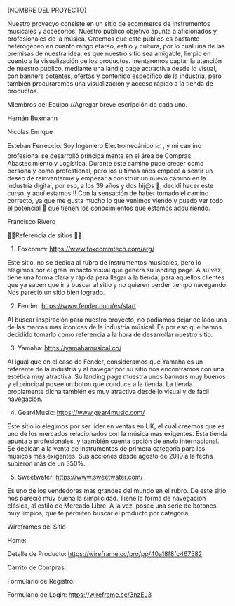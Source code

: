 (NOMBRE DEL PROYECTO)

Nuestro proyecyo consiste en un sitio de ecommerce de instrumentos musicales y accesorios. Nuestro público objetivo apunta a aficionados y profesionales de la música. Creemos que este público es bastante heterogéneo en cuanto rango etareo, estilo y cultura, por lo cual una de las premisas de nuestra idea, es que nuestro sitio sea amigable, limpio en cuento a la visualización de los productos. 
Inentaremos captar la atención de nuestro público, mediante una landig page actractiva desde  lo visual, con banners potentes, ofertas y contenido específico de la industria, pero también procuraremos una visualización y acceso rápido a la tienda de productos.

Miembros del Equipo //Agregar breve escripción de cada uno.

Hernán Buxmann

Nicolas Enrique

Esteban Ferreccio: Soy Ingeniero Electromecánico 📈 , y mi camino profesional se desarrolló principalmente en el área de Compras, Abastecimiento y Logística. Durante este camino pude crecer como persona y como profestional, pero los últimos años empecé a sentir un deseo de reinventarme y empezar a construir un nuevo camino en la industria digital, por eso, a los 39 años y dos hij@s 👫, decidí hacer este curso. y aquí estamos!!! Con la sensación de haber tomado el camino correcto, ya que me gusta mucho lo que venimos viendo y puedo ver todo el potencial 🚀 que tienen los conocimientos que estamos adquiriendo.

Francisco Rivero


🎸🎻Referencia de sitios 🎹🎺

1) Foxcomm: https://www.foxcommtech.com/arg/

Este sitio, no se dedica al rubro de instrumentos musicales, pero lo elegimos por el gran impacto visual que genera su landing page. A su vez, tiene una forma clara y rápida para llegar a la tienda, para aquellos clientes que ya saben que ir a buscar al sitio y no quieren perder tiempo navegando. Nos pareció un sitio bien logrado.

2) Fender: https://www.fender.com/es/start 

Al buscar inspiración para nuestro proyecto, no podíamos dejar de lado una de las marcas mas iconicas de la industria músical. Es por eso que hemos decidido tomarlo como referencia a la hora de desarrollar nuestro sitio.

3) Yamaha: https://yamahamusical.co/ 

Al igual que en el caso de Fender, consideramos que Yamaha es un referente de la industria y al navegar por su sitio nos encontramos con una estética muy atractiva. Su landing page muestra unos banners muy buenos y el principal posee un boton que conduce a la tienda. La tienda propiamente dicha también es muy atractiva desde lo visual y de fácil navegación.

4) Gear4Music: https://www.gear4music.com/

Este sitio lo elegimos por ser lider en ventas en UK, el cual creemos que es uno de los mercados relacionados con la música mas exigentes. Esta tienda apunta a profesionales, y taambién cuenta opción de envío internacional. Se dedican a la venta de instrumentos de primera categoría para los músicos más exigentes.
Sus acciones desde agosto de 2019 a la fecha subieron más de un 350%. 

5) Sweetwater: https://www.sweetwater.com/

Es uno de los vendedores mas grandes del mundo en el rubro. De este sitio nos pareció muy buena la simplicidad. Tiene la forma de navegación clásica, al estilo de Mercado Libre.
A la vez, posee una serie de botones muy limpios, que te permiten buscar el producto por categoría.

Wireframes del Sitio

Home:

Detalle de Producto: https://wireframe.cc/pro/pp/40a18f8fc467582

Carrito de Compras:

Formulario de Registro:

Formulario de Login: https://wireframe.cc/3nzEJ3 

